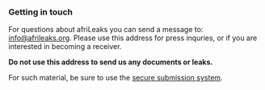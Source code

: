 
### Getting in touch

For questions about afriLeaks you can send a message to: [info@afrileaks.org](mailto:info@afrileaks.org). Please use this address for press inquries, or if you are interested in becoming a receiver.

**Do not use this address to send us any documents or leaks.**

For such material, be sure to use the [secure submission system](https://secure.afrileaks.org/).

